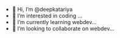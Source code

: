 - 👋 Hi, I’m @deepkatariya
- 👀 I’m interested in coding ...
- 🌱 I’m currently learning webdev...
- 💞️ I’m looking to collaborate on webdev...
